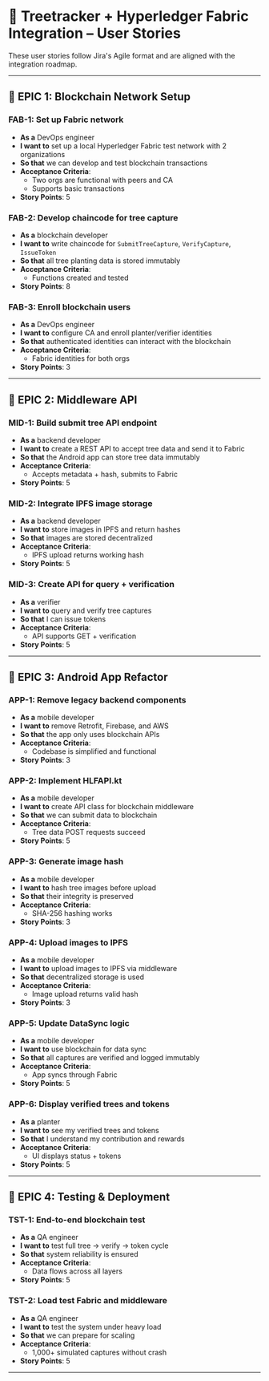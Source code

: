 
# 📘 Treetracker + Hyperledger Fabric Integration – User Stories

These user stories follow Jira's Agile format and are aligned with the integration roadmap.

---

## 🧱 EPIC 1: Blockchain Network Setup

### FAB-1: Set up Fabric network
- **As a** DevOps engineer  
- **I want to** set up a local Hyperledger Fabric test network with 2 organizations  
- **So that** we can develop and test blockchain transactions  
- **Acceptance Criteria**:
  - Two orgs are functional with peers and CA
  - Supports basic transactions  
- **Story Points**: 5

### FAB-2: Develop chaincode for tree capture
- **As a** blockchain developer  
- **I want to** write chaincode for `SubmitTreeCapture`, `VerifyCapture`, `IssueToken`  
- **So that** all tree planting data is stored immutably  
- **Acceptance Criteria**:
  - Functions created and tested  
- **Story Points**: 8

### FAB-3: Enroll blockchain users
- **As a** DevOps engineer  
- **I want to** configure CA and enroll planter/verifier identities  
- **So that** authenticated identities can interact with the blockchain  
- **Acceptance Criteria**:
  - Fabric identities for both orgs  
- **Story Points**: 3

---

## 🧱 EPIC 2: Middleware API

### MID-1: Build submit tree API endpoint
- **As a** backend developer  
- **I want to** create a REST API to accept tree data and send it to Fabric  
- **So that** the Android app can store tree data immutably  
- **Acceptance Criteria**:
  - Accepts metadata + hash, submits to Fabric  
- **Story Points**: 5

### MID-2: Integrate IPFS image storage
- **As a** backend developer  
- **I want to** store images in IPFS and return hashes  
- **So that** images are stored decentralized  
- **Acceptance Criteria**:
  - IPFS upload returns working hash  
- **Story Points**: 5

### MID-3: Create API for query + verification
- **As a** verifier  
- **I want to** query and verify tree captures  
- **So that** I can issue tokens  
- **Acceptance Criteria**:
  - API supports GET + verification  
- **Story Points**: 5

---

## 🧱 EPIC 3: Android App Refactor

### APP-1: Remove legacy backend components
- **As a** mobile developer  
- **I want to** remove Retrofit, Firebase, and AWS  
- **So that** the app only uses blockchain APIs  
- **Acceptance Criteria**:
  - Codebase is simplified and functional  
- **Story Points**: 3

### APP-2: Implement HLFAPI.kt
- **As a** mobile developer  
- **I want to** create API class for blockchain middleware  
- **So that** we can submit data to blockchain  
- **Acceptance Criteria**:
  - Tree data POST requests succeed  
- **Story Points**: 5

### APP-3: Generate image hash
- **As a** mobile developer  
- **I want to** hash tree images before upload  
- **So that** their integrity is preserved  
- **Acceptance Criteria**:
  - SHA-256 hashing works  
- **Story Points**: 3

### APP-4: Upload images to IPFS
- **As a** mobile developer  
- **I want to** upload images to IPFS via middleware  
- **So that** decentralized storage is used  
- **Acceptance Criteria**:
  - Image upload returns valid hash  
- **Story Points**: 3

### APP-5: Update DataSync logic
- **As a** mobile developer  
- **I want to** use blockchain for data sync  
- **So that** all captures are verified and logged immutably  
- **Acceptance Criteria**:
  - App syncs through Fabric  
- **Story Points**: 5

### APP-6: Display verified trees and tokens
- **As a** planter  
- **I want to** see my verified trees and tokens  
- **So that** I understand my contribution and rewards  
- **Acceptance Criteria**:
  - UI displays status + tokens  
- **Story Points**: 5

---

## 🧱 EPIC 4: Testing & Deployment

### TST-1: End-to-end blockchain test
- **As a** QA engineer  
- **I want to** test full tree → verify → token cycle  
- **So that** system reliability is ensured  
- **Acceptance Criteria**:
  - Data flows across all layers  
- **Story Points**: 5

### TST-2: Load test Fabric and middleware
- **As a** QA engineer  
- **I want to** test the system under heavy load  
- **So that** we can prepare for scaling  
- **Acceptance Criteria**:
  - 1,000+ simulated captures without crash  
- **Story Points**: 5

---
